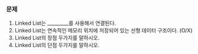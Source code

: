 ### 문제

1. Linked List는 _________를 사용해서 연결된다.
2. Linked List는 연속적인 메모리 위치에 저장되어 있는 선형 데이터 구조이다. (O/X)
3. Linked List의 장점 두가지를 말하시오.
4. Linked List의 단점 두가지를 말하시오.